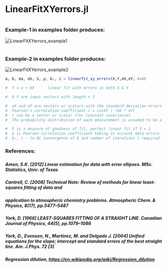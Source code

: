 # LinearFitXYerrors.jl
#
### Example-1 in examples folder produces:
![LinearFitXYerrors_example1](https://user-images.githubusercontent.com/20739393/131933542-9927aacb-32e1-433e-8fdf-2002896dfdf0.png)
#
### Example-2 in examples folder produces:
![LinearFitXYerrors_example2](https://user-images.githubusercontent.com/20739393/131934790-68da2f2e-b132-4d65-89a6-54e92c324db2.png)


```julia
a, b, σa, σb, S, ρ, bᵢ, i = linearfit_xy_errors(X,Y,σX,σY; r=0)

#  Y = a + bX      linear fit with errors in both X & Y

#  X Y are input vectors with length > 2

#  σX and σY are vectors or scalars with the standard deviation errors in X and Y
#  Pearson's correlation coefficient r = covXY / (σX * σY)
#  r can be a vector or scalar (for constant covariance)
#  The probability distribution of each measurement is assumed to be a bivariate Gaussian

#  Ŝ is a measure of goodness of fit, perfect linear fit if Ŝ = 1
#  ρ is Pearson correlation coefficient taking in account data errors
#  bᵢ, i : to QC convergence of b and number of iterations i required
```
#####
### References:
#####
##### Amen, S.K. [2012] Linear estimation for data with error ellipses. MSc. Statistics, Univ. of Texas
#####
##### Cantrell, C. [2008] Technical Note: Review of methods for linear least-squares fitting of data and
##### application to atmospheric chemistry problems. Atmospheric Chem. & Physics, 8(17), pp.5477–5487
#####
##### York, D. [1966] LEAST-SQUARES FITTING OF A STRAIGHT LINE. Canadian Journal of Physics, 44(5), pp.1079–1086
#####
##### York, D., Evensen, N., Martinez, M. and Delgado J. [2004] Unified equations for the slope; intercept and standard errors of the best straight line. Am. J.Phys. 72 [3]
#####
##### Regression dilution, https://en.wikipedia.org/wiki/Regression_dilution
#
